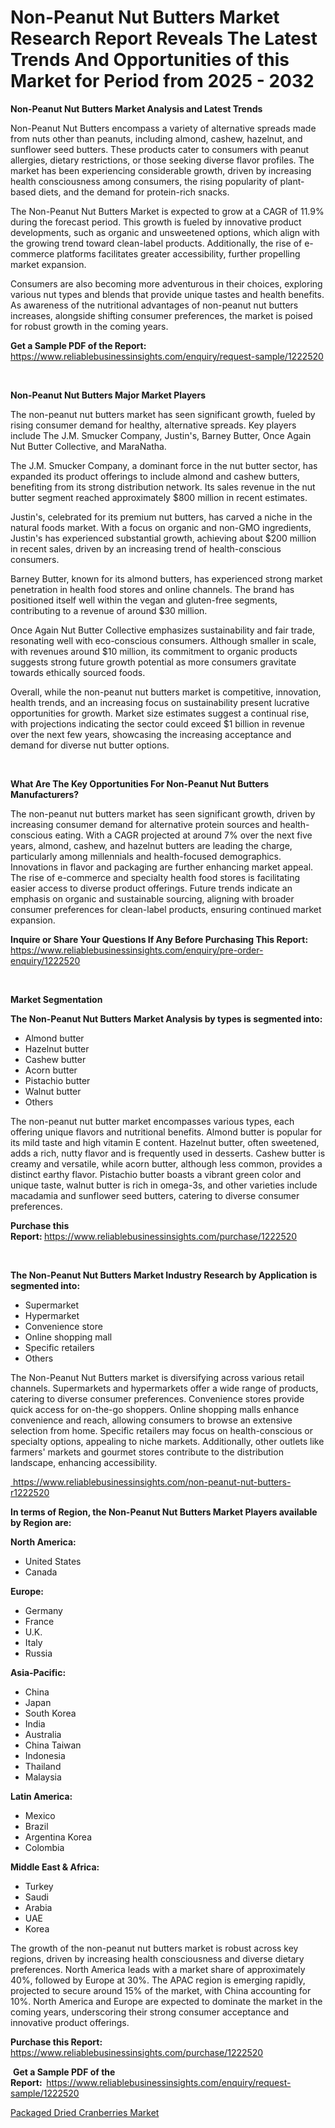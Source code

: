 <p><h1>Non-Peanut Nut Butters Market Research Report Reveals The Latest Trends And Opportunities of this Market for Period from 2025 - 2032</h1></p><p><strong>Non-Peanut Nut Butters Market Analysis and Latest Trends</strong></p>
<p><p>Non-Peanut Nut Butters encompass a variety of alternative spreads made from nuts other than peanuts, including almond, cashew, hazelnut, and sunflower seed butters. These products cater to consumers with peanut allergies, dietary restrictions, or those seeking diverse flavor profiles. The market has been experiencing considerable growth, driven by increasing health consciousness among consumers, the rising popularity of plant-based diets, and the demand for protein-rich snacks.</p><p>The Non-Peanut Nut Butters Market is expected to grow at a CAGR of 11.9% during the forecast period. This growth is fueled by innovative product developments, such as organic and unsweetened options, which align with the growing trend toward clean-label products. Additionally, the rise of e-commerce platforms facilitates greater accessibility, further propelling market expansion. </p><p>Consumers are also becoming more adventurous in their choices, exploring various nut types and blends that provide unique tastes and health benefits. As awareness of the nutritional advantages of non-peanut nut butters increases, alongside shifting consumer preferences, the market is poised for robust growth in the coming years.</p></p>
<p><strong>Get a Sample PDF of the Report:&nbsp;</strong> <a href="https://www.reliablebusinessinsights.com/enquiry/request-sample/1222520?utm_campaign=3035&utm_medium=2&utm_source=Github&utm_content=ia&utm_term=07042025&utm_id=non-peanut-nut-butters">https://www.reliablebusinessinsights.com/enquiry/request-sample/1222520</a></p>
<p>&nbsp;</p>
<p><strong>Non-Peanut Nut Butters Major Market Players</strong></p>
<p><p>The non-peanut nut butters market has seen significant growth, fueled by rising consumer demand for healthy, alternative spreads. Key players include The J.M. Smucker Company, Justin's, Barney Butter, Once Again Nut Butter Collective, and MaraNatha. </p><p>The J.M. Smucker Company, a dominant force in the nut butter sector, has expanded its product offerings to include almond and cashew butters, benefiting from its strong distribution network. Its sales revenue in the nut butter segment reached approximately $800 million in recent estimates.</p><p>Justin's, celebrated for its premium nut butters, has carved a niche in the natural foods market. With a focus on organic and non-GMO ingredients, Justin's has experienced substantial growth, achieving about $200 million in recent sales, driven by an increasing trend of health-conscious consumers.</p><p>Barney Butter, known for its almond butters, has experienced strong market penetration in health food stores and online channels. The brand has positioned itself well within the vegan and gluten-free segments, contributing to a revenue of around $30 million.</p><p>Once Again Nut Butter Collective emphasizes sustainability and fair trade, resonating well with eco-conscious consumers. Although smaller in scale, with revenues around $10 million, its commitment to organic products suggests strong future growth potential as more consumers gravitate towards ethically sourced foods.</p><p>Overall, while the non-peanut nut butters market is competitive, innovation, health trends, and an increasing focus on sustainability present lucrative opportunities for growth. Market size estimates suggest a continual rise, with projections indicating the sector could exceed $1 billion in revenue over the next few years, showcasing the increasing acceptance and demand for diverse nut butter options.</p></p>
<p>&nbsp;</p>
<p><strong>What Are The Key Opportunities For Non-Peanut Nut Butters Manufacturers?</strong></p>
<p><p>The non-peanut nut butters market has seen significant growth, driven by increasing consumer demand for alternative protein sources and health-conscious eating. With a CAGR projected at around 7% over the next five years, almond, cashew, and hazelnut butters are leading the charge, particularly among millennials and health-focused demographics. Innovations in flavor and packaging are further enhancing market appeal. The rise of e-commerce and specialty health food stores is facilitating easier access to diverse product offerings. Future trends indicate an emphasis on organic and sustainable sourcing, aligning with broader consumer preferences for clean-label products, ensuring continued market expansion.</p></p>
<p><strong>Inquire or Share Your Questions If Any Before Purchasing This Report:</strong> <a href="https://www.reliablebusinessinsights.com/enquiry/pre-order-enquiry/1222520?utm_campaign=3035&utm_medium=2&utm_source=Github&utm_content=ia&utm_term=07042025&utm_id=non-peanut-nut-butters">https://www.reliablebusinessinsights.com/enquiry/pre-order-enquiry/1222520</a></p>
<p>&nbsp;</p>
<p><strong>Market Segmentation</strong></p>
<p><strong>The Non-Peanut Nut Butters Market Analysis by types is segmented into:</strong></p>
<p><ul><li>Almond butter</li><li>Hazelnut butter</li><li>Cashew butter</li><li>Acorn butter</li><li>Pistachio butter</li><li>Walnut butter</li><li>Others</li></ul></p>
<p><p>The non-peanut nut butter market encompasses various types, each offering unique flavors and nutritional benefits. Almond butter is popular for its mild taste and high vitamin E content. Hazelnut butter, often sweetened, adds a rich, nutty flavor and is frequently used in desserts. Cashew butter is creamy and versatile, while acorn butter, although less common, provides a distinct earthy flavor. Pistachio butter boasts a vibrant green color and unique taste, walnut butter is rich in omega-3s, and other varieties include macadamia and sunflower seed butters, catering to diverse consumer preferences.</p></p>
<p><strong>Purchase this Report:&nbsp;</strong><a href="https://www.reliablebusinessinsights.com/purchase/1222520?utm_campaign=3035&utm_medium=2&utm_source=Github&utm_content=ia&utm_term=07042025&utm_id=non-peanut-nut-butters">https://www.reliablebusinessinsights.com/purchase/1222520</a></p>
<p>&nbsp;</p>
<p><strong>The Non-Peanut Nut Butters Market Industry Research by Application is segmented into:</strong></p>
<p><ul><li>Supermarket</li><li>Hypermarket</li><li>Convenience store</li><li>Online shopping mall</li><li>Specific retailers</li><li>Others</li></ul></p>
<p><p>The Non-Peanut Nut Butters market is diversifying across various retail channels. Supermarkets and hypermarkets offer a wide range of products, catering to diverse consumer preferences. Convenience stores provide quick access for on-the-go shoppers. Online shopping malls enhance convenience and reach, allowing consumers to browse an extensive selection from home. Specific retailers may focus on health-conscious or specialty options, appealing to niche markets. Additionally, other outlets like farmers' markets and gourmet stores contribute to the distribution landscape, enhancing accessibility.</p></p>
<p><a href="https://www.reliablebusinessinsights.com/non-peanut-nut-butters-r1222520?utm_campaign=3035&utm_medium=2&utm_source=Github&utm_content=ia&utm_term=07042025&utm_id=non-peanut-nut-butters">&nbsp;https://www.reliablebusinessinsights.com/non-peanut-nut-butters-r1222520</a></p>
<p><strong>In terms of Region, the Non-Peanut Nut Butters Market Players available by Region are:</strong></p>
<p>
    <p> <strong> North America: </strong>
        <ul>
            <li>United States</li>
            <li>Canada</li>
        </ul>
        </p> 
    <p> <strong> Europe: </strong>
        <ul>
            <li>Germany</li>
            <li>France</li>
            <li>U.K.</li>
            <li>Italy</li>
            <li>Russia</li>
        </ul>
        </p> 
    <p> <strong> Asia-Pacific: </strong>
        <ul>
            <li>China</li>
            <li>Japan</li>
            <li>South Korea</li>
            <li>India</li>
            <li>Australia</li>
            <li>China Taiwan</li>
            <li>Indonesia</li>
            <li>Thailand</li>
            <li>Malaysia</li>
        </ul>
        </p> 
    <p> <strong> Latin America: </strong>
        <ul>
            <li>Mexico</li>
            <li>Brazil</li>
            <li>Argentina Korea</li>
            <li>Colombia</li>
        </ul>
        </p> 
    <p> <strong> Middle East & Africa: </strong>
        <ul>
            <li>Turkey</li>
            <li>Saudi</li>
            <li>Arabia</li>
            <li>UAE</li>
            <li>Korea</li>
        </ul>
    </p>
    </p>
<p><p>The growth of the non-peanut nut butters market is robust across key regions, driven by increasing health consciousness and diverse dietary preferences. North America leads with a market share of approximately 40%, followed by Europe at 30%. The APAC region is emerging rapidly, projected to secure around 15% of the market, with China accounting for 10%. North America and Europe are expected to dominate the market in the coming years, underscoring their strong consumer acceptance and innovative product offerings.</p></p>
<p><strong>Purchase this Report: </strong><a href="https://www.reliablebusinessinsights.com/purchase/1222520?utm_campaign=3035&utm_medium=2&utm_source=Github&utm_content=ia&utm_term=07042025&utm_id=non-peanut-nut-butters">https://www.reliablebusinessinsights.com/purchase/1222520</a></p>
<p>&nbsp;<strong>Get a Sample PDF of the Report:&nbsp;&nbsp;</strong><a href="https://www.reliablebusinessinsights.com/enquiry/request-sample/1222520?utm_campaign=3035&utm_medium=2&utm_source=Github&utm_content=ia&utm_term=07042025&utm_id=non-peanut-nut-butters">https://www.reliablebusinessinsights.com/enquiry/request-sample/1222520</a></p>
<p><strong></strong></p>
<p><p><a href="https://github.com/beroxiluwaya/Market-Research-Report-List-1/blob/main/packaged-dried-cranberries-market.md?utm_campaign=3035&utm_medium=2&utm_source=Github&utm_content=ia&utm_term=07042025&utm_id=non-peanut-nut-butters">Packaged Dried Cranberries Market</a></p></p>